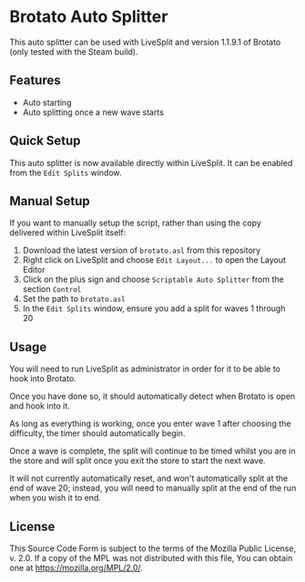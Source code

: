 Brotato Auto Splitter
=====================
This auto splitter can be used with LiveSplit and version 1.1.9.1 of Brotato (only tested with the Steam build).

## Features
- Auto starting
- Auto splitting once a new wave starts

## Quick Setup
This auto splitter is now available directly within LiveSplit. It can be enabled from the `Edit Splits` window.

## Manual Setup
If you want to manually setup the script, rather than using the copy delivered within LiveSplit itself:

1. Download the latest version of `brotato.asl` from this repository
2. Right click on LiveSplit and choose `Edit Layout...` to open the Layout Editor
3. Click on the plus sign and choose `Scriptable Auto Splitter` from the section `Control`
4. Set the path to `brotato.asl`
5. In the `Edit Splits` window, ensure you add a split for waves 1 through 20

## Usage
You will need to run LiveSplit as administrator in order for it to be able to hook into Brotato.

Once you have done so, it should automatically detect when Brotato is open and hook into it.

As long as everything is working, once you enter wave 1 after choosing the difficulty, the timer should automatically begin.

Once a wave is complete, the split will continue to be timed whilst you are in the store and will split once you exit the store to start the next wave.

It will not currently automatically reset, and won't automatically split at the end of wave 20; instead, you will need to manually split at the end of the run when you wish it to end.

## License
This Source Code Form is subject to the terms of the Mozilla Public License, v. 2.0. If a copy of the MPL was not distributed with this file, You can obtain one at https://mozilla.org/MPL/2.0/.
